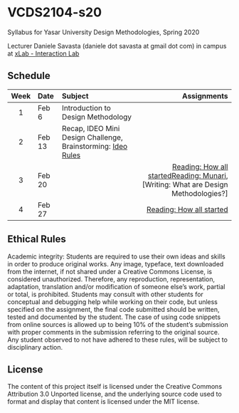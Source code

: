 # VCDS2104-s20
Syllabus for Yasar University Design Methodologies, Spring 2020

Lecturer
Daniele Savasta (daniele dot savasta at gmail dot com)
in campus at [xLab - Interaction Lab](http://xlab.yasar.edu.tr)

## Schedule

| Week | Date | Subject | Assignments |
|:---:|:-------------|:-------------| -----:|
| 1 | Feb 6 | Introduction to Design Methodology | |
| 2 | Feb 13 | Recap, IDEO Mini Design Challenge, Brainstorming: [Ideo Rules](https://www.ideou.com/pages/brainstorming) | |
| 3 | Feb 20 | | [Reading: How all started](https://drive.google.com/file/d/1XWeoN1-uXn2_-G8fI0Q-9el-aTiF_Q4Y/view)[Reading: Munari](https://drive.google.com/file/d/1XWeoN1-uXn2_-G8fI0Q-9el-aTiF_Q4Y/view), [Writing: What are Design Methodologies?] |
| 4 | Feb 27 | | [Reading: How all started](https://drive.google.com/file/d/1XWeoN1-uXn2_-G8fI0Q-9el-aTiF_Q4Y/view)|

## Ethical Rules
Academic integrity: Students are required to use their own ideas and skills in order to produce original works. Any image, typeface, text downloaded from the internet, if not shared under a Creative Commons License, is considered unauthorized. Therefore, any reproduction, representation, adaptation, translation and/or modification of someone else’s work, partial or total, is prohibited. Students may consult with other students for conceptual and debugging help while working on their code, but unless specified on the assignment, the final code submitted should be written, tested and documented by the student. The case of using code snippets from online sources is allowed up to being 10% of the student’s submission with proper comments in the submission referring to the original source. Any student observed to not have adhered to these rules, will be subject to disciplinary action.

## License
The content of this project itself is licensed under the Creative Commons Attribution 3.0 Unported license, and the underlying source code used to format and display that content is licensed under the MIT license.
